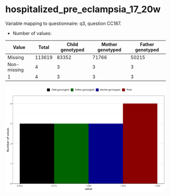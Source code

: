 # hospitalized_pre_eclampsia_17_20w
Variable mapping to questionnaire: q3, question CC187.
- Number of values:

| Value | Total | Child genotyped | Mother genotyped | Father genotyped |
| ----- | ----- | --------------- | ---------------- | ---------------- |
| Missing | 113619 | 83352 | 71766 | 50215 |
| Non-missing | 4 | 3 | 3 | 3 |
| 1 | 4 | 3 | 3 | 3 |



![](hospitalized_pre_eclampsia_17_20w_n.png)



